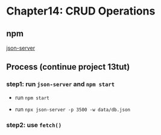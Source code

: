 # Chapter14: CRUD Operations

## npm

[json-server](https://www.npmjs.com/package/json-server?activeTab=readme)

## Process (continue project 13tut)

### step1: run `json-server` and `npm start`

- run `npm start`

- run `npx json-server -p 3500 -w data/db.json`

### step2: use `fetch()`





